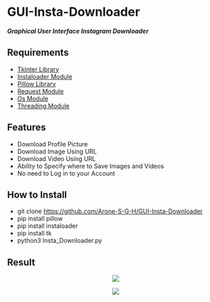 # GUI-Insta-Downloader

**_Graphical User Interface Instagram Downloader_**

## Requirements
- <a href='https://docs.python.org/3/library/tkinter.html'>Tkinter Library</a>
- <a href='https://instaloader.github.io/'>Instaloader Module</a>
- <a href='https://pillow.readthedocs.io/'>Pillow Library</a>
- <a href='https://docs.python-requests.org/'>Request Module</a>
- <a href='https://docs.python.org/3/library/os.html'>Os Module</a>
- <a href='https://docs.python.org/3/library/threading.html'>Threading Module</a>

## Features
- Download Profile Picture 
- Download Image Using URL
- Download Video Using URL
- Ability to Specify where to Save Images and Videos
- No need to Log in to your Account

## How to Install 
- git clone https://github.com/Arone-S-G-H/GUI-Insta-Downloader
- pip install pillow
- pip install instaloader
- pip install tk
- python3 Insta_Downloader.py

## Result
<p align="center">
  <img src="https://github.com/Arone-S-G-h/GUI-Insta-Downloader/blob/main/Result/Instagram%20Downloader2.png">
</p>
<p align="center">
  <img src="https://github.com/Arone-S-G-H/GUI-Insta-Downloader/blob/main/Result/Instagram%20Downloader.png">
</p>
